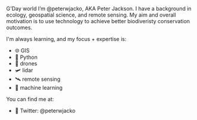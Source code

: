 G'Day world I’m @peterwjacko, AKA Peter Jackson.
I have a background in ecology, geospatial science, and remote sensing. 
My aim and overall motivation is to use technology to achieve better biodiveristy conservation outcomes.

I'm always learning, and my focus + expertise is:
  - 🌐 GIS
  - 🐍 Python
  - 🚁 drones
  - 🛩 lidar
  - 🛰 remote sensing
  - 🤖 machine learning

You can find me at:
  - 🐥 Twitter: @peterwjacko
